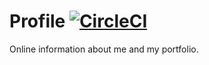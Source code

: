 # Profile [![CircleCI](https://circleci.com/gh/YuceS/About-Me.svg?style=svg)](https://circleci.com/gh/YuceS/About-Me)
Online information about me and my portfolio.



